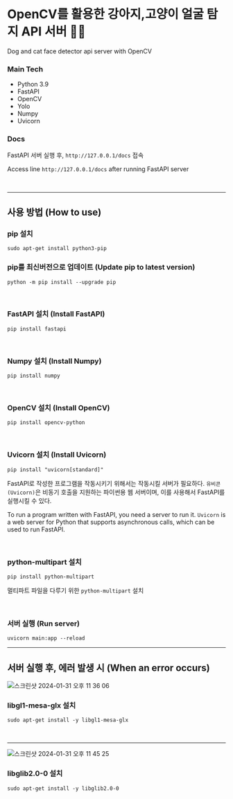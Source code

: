 # OpenCV를 활용한 강아지,고양이 얼굴 탐지 API 서버 🐶🐱
Dog and cat face detector api server with OpenCV

### Main Tech
- Python 3.9
- FastAPI
- OpenCV
- Yolo
- Numpy
- Uvicorn


### Docs
FastAPI 서버 실행 후, `http://127.0.0.1/docs` 접속

Access line `http://127.0.0.1/docs` after running FastAPI server

<br>

---

## 사용 방법 (How to use)

### pip 설치
```shell
sudo apt-get install python3-pip
```

### pip를 최신버전으로 업데이트 (Update pip to latest version)
```shell
python -m pip install --upgrade pip
```

<br>

### FastAPI 설치 (Install FastAPI)
```shell
pip install fastapi
```

<br>

### Numpy 설치 (Install Numpy)
```shell
pip install numpy
```

<br>

### OpenCV 설치 (Install OpenCV)
```shell
pip install opencv-python
```

<br>

### Uvicorn 설치 (Install Uvicorn)
```shell
pip install "uvicorn[standard]"
```

FastAPI로 작성한 프로그램을 작동시키기 위해서는 작동시킬 서버가 필요하다.
`유비콘(Uvicorn)`은 비동기 호출을 지원하는 파이썬용 웹 서버이며, 이를 사용해서 FastAPI를 실행시킬 수 있다.

To run a program written with FastAPI, you need a server to run it.
`Uvicorn` is a web server for Python that supports asynchronous calls, which can be used to run FastAPI.

<br>

### python-multipart 설치
```shell
pip install python-multipart
```
멀티파트 파일을 다루기 위한 `python-multipart` 설치

<br>

### 서버 실행 (Run server)
```shell
uvicorn main:app --reload
```

---

## 서버 실행 후, 에러 발생 시 (When an error occurs)

![스크린샷 2024-01-31 오후 11 36 06](https://github.com/Team-Petudio/Petudio-PetFaceDetect-Server/assets/84304802/8cb2fb36-5398-4bea-8ed6-753f710782e5)

### libgl1-mesa-glx 설치
```shell
sudo apt-get install -y libgl1-mesa-glx
```

<br>

---


![스크린샷 2024-01-31 오후 11 45 25](https://github.com/Team-Petudio/Petudio-PetFaceDetect-Server/assets/84304802/5aff4bff-22e5-4d6a-af0c-ddb86eda9bce)

### libglib2.0-0 설치
```shell
sudo apt-get install -y libglib2.0-0
```
